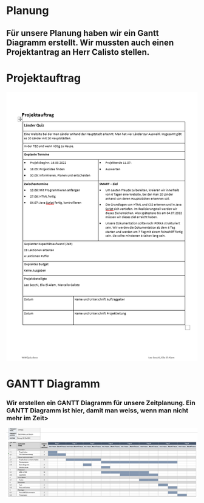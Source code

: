 # Planung
## Für unsere Planung haben wir ein Gantt Diagramm erstellt. Wir mussten auch einen Projektantrag an Herr Calisto stellen.
# Projektauftrag
![](/00_Bilder/Projektauftrag.png)
# GANTT Diagramm
### Wir erstellen ein GANTT Diagramm für unsere Zeitplanung. Ein GANTT Diagramm ist hier, damit man weiss, wenn man nicht mehr im Zeit>
![](/00_Bilder/GANTT_Bild.png)








